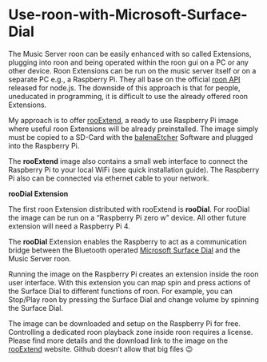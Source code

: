 Use-roon-with-Microsoft-Surface-Dial
====================================

The Music Server roon can be easily enhanced with so called Extensions, plugging
into roon and being operated within the roon gui on a PC or any other device.
Roon Extensions can be run on the music server itself or on a separate PC e.g.,
a Raspberry Pi. They all base on the official [roon
API](https://github.com/RoonLabs/node-roon-api) released for node.js. The
downside of this approach is that for people, uneducated in programming, it is
difficult to use the already offered roon Extensions.

My approach is to offer [rooExtend](http://diy.rooExtend.com/), a ready to use
Raspberry Pi image where useful roon Extensions will be already preinstalled.
The image simply must be copied to a SD-Card with the
[balenaEtcher](https://www.balena.io/etcher/) Software and plugged into the
Raspberry Pi.

The **rooExtend** image also contains a small web interface to connect the
Raspberry Pi to your local WiFi (see quick installation guide). The Raspberry Pi
also can be connected via ethernet cable to your network.

**rooDial Extension**

The first roon Extension distributed with rooExtend is **rooDial**. For rooDial
the image can be run on a “Raspberry Pi zero w” device. All other future
extension will need a Raspberry Pi 4.

The **rooDial** Extension enables the Raspberry to act as a communication bridge
between the Bluetooth operated [Microsoft Surface
Dial](https://www.microsoft.com/en-us/p/surface-dial/925r551sktgn?activetab=pivot:overviewtab)
and the Music Server roon.

Running the image on the Raspberry Pi creates an extension inside the roon user
interface. With this extension you can map spin and press actions of the Surface
Dial to different functions of roon. For example, you can Stop/Play roon by
pressing the Surface Dial and change volume by spinning the Surface Dial.

The image can be downloaded and setup on the Raspberry Pi for free. Controlling
a dedicated roon playback zone inside roon requires a license. Please find more
details and the download link to the image on the
[rooExtend](http://diy.rooExtend.com/) website. Github doesn’t allow that big files
😉
